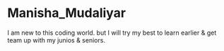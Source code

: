 # Manisha_Mudaliyar
I am new to this coding world. but I will try my best to learn earlier &amp; get team up with my junios &amp; seniors.

